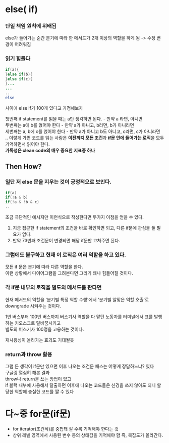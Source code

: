 # else( if)
### 단일 책임 원칙에 위배됨
 else가 들어가는 순간 분기에 따라 한 메서드가 2개 이상의 역할을 하게 됨 -> 수정 변경이 어려워짐
### 읽기 힘들다
```java
if(a){
}else if(b){
}else if(c){
}...
...
..
else
```
사이에 else if가 100개 있다고 가정해보자  

첫번째 if statement를 읽을 때는 a만 생각하면 된다. - 만약 a 라면, 아니면  
두번째는 a에 b를 얹어야 한다 - 만약 a가 아니고, b라면, b가 아니라면  
세번째는 a, b에 c를 얹어야 한다 - 만약 a가 아니고 b도 아니고, c라면, c가 아니라면  
..
이렇게 가면 코드를 읽는 사람은 **이전까지 모든 조건**과 **if문 안에 들어가는 로직**을 모두 기억하면서 읽어야 한다.  
**가독성은 clean code의 매우 중요한 지표중 하나**

## Then How?

### 일단 저 else 문을 지우는 것이 긍정적으로 보인다.
```java
if(a)
if(!a & b)
if(!a & !b & c)
..
```
조금 극단적인 예시지만 이런식으로 작성한다면 두가지 이점을 얻을 수 있다.  
1. 지금 접근한 if statement의 조건을 바로 확인하면 되고, 다른 if문에 관심을 둘 필요가 없다.
2. 만약 73번째 조건문이 변경되면 해당 if문만 고쳐주면 된다.

### 그럼에도 불구하고 현재 이 로직은 여러 역할을 하고 있다.
모든 if 문은 분기에 따라 다른 역할을 한다.  
이런 상황에서 다이어그램을 그려본다면 그리기 꽤나 힘들어질 것이다.  

### 각 if문 내부의 로직을 별도의 메서드를 판다면
현재 메서드의 역할을 '분기별 특정 역할 수행'에서 '분기별 알맞은 역할 호출'로 downgrade 시켜주는 것이다.  

1번 버스부터 100번 버스까지 버스기사 역할을 다 맡던 노동자를 터미널에서 표를 발행하는 키오스크로 탈바꿈시키고  
별도의 버스기사 100명을 고용하는 것이다.  

재사용성이 올라가는 효과도 기대될듯

### return과 throw 활용
그럼 든 생각이 if문만 있으면 이후 나오는 조건문 패스는 어떻게 장담하느냐? 였다  
구글링 열심히 해본 결과  
throw나 return을 쓰는 방법이 있고  
if 블럭 내부에 사용해서 탈출하면 이후에 나오는 코드들은 신경을 쓰지 않아도 되니 할당한 역할에 충실한 코드를 짤 수 있다  

# 다~중 for문(if문)
 - for iterator(조건식)를 중첩돼 갈 수록 기억해야 한다는 것
 - 상위 레벨 영역에서 사용된 변수 등의 상태값을 기억해야 함
즉, 복잡도가 올라간다.
